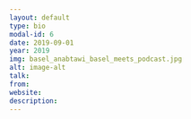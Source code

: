 ```yaml
---
layout: default
type: bio
modal-id: 6 
date: 2019-09-01
year: 2019
img: basel_anabtawi_basel_meets_podcast.jpg
alt: image-alt
talk:
from:
website: 
description: 
---
```

